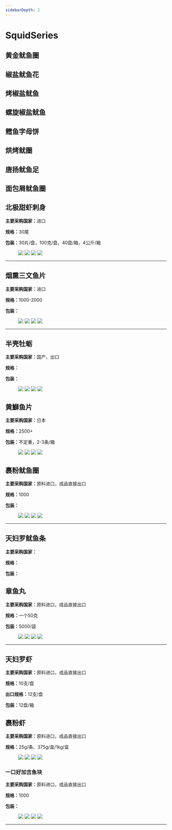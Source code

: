 ```yaml
---
sidebarDepth: 2
---
```

# SquidSeries

## 黄金鱿鱼圈

## 椒盐鱿鱼花

## 烤椒盐鱿鱼

## 螺旋椒盐鱿鱼

## 鳕鱼字母饼

## 烘烤鱿圈

## 唐扬鱿鱼足

## 面包屑鱿鱼圈


## 北极甜虾刺身
<p><strong>主要采购国家：</strong>进口</p>
<p><strong>规格：</strong>30尾</p>
<p><strong>包装：</strong>30片/盘，100克/盘，40盘/箱，4公斤/箱</p>

<figure class="third">
    <img src="http://p93s97xb4.bkt.clouddn.com/Sushi%20shrimp%20%E6%8B%B7%E8%B4%9D.jpg?imageView2/1/w/300/h/300/q/75|imageslim">
    <img src="http://p93s97xb4.bkt.clouddn.com/Sushi%20shrimp%20%282%29.jpg?imageView2/1/w/300/h/300/q/75|imageslim">
    <img src="http://p93s97xb4.bkt.clouddn.com/Sushi%20shrimp%20%283%29.jpg?imageView2/1/w/300/h/300/q/75|imageslim">
    <img src="http://p93s97xb4.bkt.clouddn.com/Sushi%20shrimp%20%284%29.jpg?imageView2/1/w/300/h/300/q/75|imageslim">
</figure>
<hr>

## 烟熏三文鱼片
<p><strong>主要采购国家：</strong>进口</p>
<p><strong>规格：</strong>1000-2000</p>
<p><strong>包装：</strong></p>

<figure class="third">
    <img src="http://p93s97xb4.bkt.clouddn.com/Smoked%20salmon%20slice%E6%8B%B7%E8%B4%9D.jpg?imageView2/1/w/300/h/300/q/75|imageslim">
    <img src="http://p93s97xb4.bkt.clouddn.com/Smoked%20salmon%20slice%20%284%29.jpg?imageView2/1/w/300/h/300/q/75|imageslim">
    <img src="http://p93s97xb4.bkt.clouddn.com/Smoked%20salmon%20slice%20%283%29.jpg?imageView2/1/w/300/h/300/q/75|imageslim">
    <img src="http://p93s97xb4.bkt.clouddn.com/Smoked%20salmon%20slice%20%286%29.jpg?imageView2/1/w/300/h/300/q/75|imageslim">
</figure>
<hr>

## 半壳牡蛎
<p><strong>主要采购国家：</strong>国产，出口</p>
<p><strong>规格：</strong></p>
<p><strong>包装：</strong></p>

<figure class="third">
    <img src="http://p93s97xb4.bkt.clouddn.com/Half%20shell%20oyster%20%283%29.jpg?imageView2/1/w/300/h/300/q/75|imageslim">
    <img src="http://p93s97xb4.bkt.clouddn.com/Half%20shell%20oyster%20%286%29.jpg?imageView2/1/w/300/h/300/q/75|imageslim">
    <img src="http://p93s97xb4.bkt.clouddn.com/Half%20shell%20oyster%20%2810%29.jpg?imageView2/1/w/300/h/300/q/75|imageslim">
    <img src="http://p93s97xb4.bkt.clouddn.com/Half%20shell%20oyster%20%287%29.jpg?imageView2/1/w/300/h/300/q/75|imageslim">
</figure>

## 黄鰤鱼片
<p><strong>主要采购国家：</strong>日本</p>
<p><strong>规格：</strong>2500+</p>
<p><strong>包装：</strong>不定重，2-3条/箱</p>

<figure class="third">
    <img src="http://p93s97xb4.bkt.clouddn.com/Yellowtail%20Fillet%E6%8B%B7%E8%B4%9D.jpg?imageMogr2/auto-orient/thumbnail/!200x200r/blur/1x0/quality/75|imageslim">
    <img src="http://p93s97xb4.bkt.clouddn.com/Yellowtail%20Fillet%20%281%29.jpg?imageMogr2/auto-orient/thumbnail/!200x200r/blur/1x0/quality/75|imageslim">
    <img src="http://p93s97xb4.bkt.clouddn.com/Yellowtail%20Fillet%20%282%29.jpg?imageMogr2/auto-orient/thumbnail/!200x200r/blur/1x0/quality/75|imageslim">
    <img src="http://p93s97xb4.bkt.clouddn.com/Yellowtail%20Fillet%20%284%29.jpg?imageMogr2/auto-orient/thumbnail/!200x200r/blur/1x0/quality/75|imageslim">
</figure>


## 裹粉鱿鱼圈
<p><strong>主要采购国家：</strong>原料进口，成品直接出口</p>
<p><strong>规格：</strong>1000</p>
<p><strong>包装：</strong></p>

<figure class="third">
    <img src="http://p93s97xb4.bkt.clouddn.com/Squid%20ring%20%282%29.jpg?imageView2/1/w/300/h/300/q/75|imageslim">
    <img src="http://p93s97xb4.bkt.clouddn.com/Squid%20ring%20%285%29.jpg?imageView2/1/w/300/h/300/q/75|imageslim">
    <img src="http://p93s97xb4.bkt.clouddn.com/Squid%20ring%20%289%29.jpg?imageView2/1/w/300/h/300/q/75|imageslim">
    <img src="http://p93s97xb4.bkt.clouddn.com/Squid%20ring%20%2812%29.jpg?imageView2/1/w/300/h/300/q/75|imageslim">
</figure>
<hr>


## 天妇罗鱿鱼条
<p><strong>主要采购国家：</strong></p>
<p><strong>规格：</strong></p>
<p><strong>包装：</strong></p>


## 章鱼丸
<p><strong>主要采购国家：</strong>原料进口，成品直接出口</p>
<p><strong>规格：</strong>一个50克</p>
<p><strong>包装：</strong>5000/袋</p>

<figure class="third">
    <img src="http://p93s97xb4.bkt.clouddn.com/Octopus%20balls%20%20%E6%8B%B7%E8%B4%9D.jpg?imageView2/1/w/300/h/300/q/75|imageslim">
    <img src="http://p93s97xb4.bkt.clouddn.com/Octopus%20balls%20%20%281%29.jpg?imageView2/1/w/300/h/300/q/75|imageslim">
    <img src="http://p93s97xb4.bkt.clouddn.com/Octopus%20balls%20%20%282%29.jpg?imageView2/1/w/300/h/300/q/75|imageslim">
    <img src="http://p93s97xb4.bkt.clouddn.com/Octopus%20balls%20%20%283%29.jpg?imageView2/1/w/300/h/300/q/75|imageslim">
</figure>
<hr>


## 天妇罗虾
<p><strong>主要采购国家：</strong>原料进口，成品直接出口</p>
<p><strong>规格：</strong>10支/盘</p><strong>出口规格：</strong>12支/盘
<p><strong>包装：</strong>12盘/箱</p>

## 裹粉虾
<p><strong>主要采购国家：</strong>原料进口，成品直接出口</p>
<p><strong>规格：</strong>25g/条、375g/盒/1kg/盒</p>

<figure class="third">
    <img src="http://p93s97xb4.bkt.clouddn.com/Delicious%20and%20crispy%20shrimp.jpg?imageView2/1/w/300/h/300/q/75|imageslim">
    <img src="http://p93s97xb4.bkt.clouddn.com/Delicious%20and%20crispy%20shrimp%20%281%29.jpg?imageView2/1/w/300/h/300/q/75|imageslim">
    <img src="http://p93s97xb4.bkt.clouddn.com/Delicious%20and%20crispy%20shrimp%20%282%29.jpg?imageView2/1/w/300/h/300/q/75|imageslim">
    <img src="http://p93s97xb4.bkt.clouddn.com/Delicious%20and%20crispy%20shrimp%20%284%29.jpg?imageView2/1/w/300/h/300/q/75|imageslim">
</figure>

### 一口好加吉鱼块
<p><strong>主要采购国家：</strong>原料进口，成品直接出口</p>
<p><strong>规格：</strong>1000</p>
<p><strong>包装：</strong></p>

<figure class="third">
    <img src="http://p93s97xb4.bkt.clouddn.com/Red%20snapper%20piece%E6%8B%B7%E8%B4%9D.jpg?imageView2/1/w/300/h/300/q/75|imageslim">
    <img src="http://p93s97xb4.bkt.clouddn.com/1.jpg?imageView2/1/w/300/h/300/q/75|imageslim">
    <img src="http://p93s97xb4.bkt.clouddn.com/2.jpg?imageView2/1/w/300/h/300/q/75|imageslim">
    <img src="http://p93s97xb4.bkt.clouddn.com/4.jpg?imageView2/1/w/300/h/300/q/75|imageslim">
</figure>
<hr>